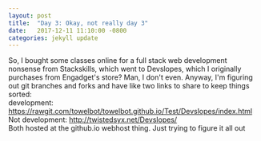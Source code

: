 ```yaml
---
layout: post
title:  "Day 3: Okay, not really day 3"
date:   2017-12-11 11:10:00 -0800
categories: jekyll update
---
```

So, I bought some classes online for a full stack web development nonsense from Stackskills, which went to Devslopes, which I originally purchases from Engadget's store? Man, I don't even.
Anyway, I'm figuring out git branches and forks and have like two links to share to keep things sorted:
<br>
development: <a href="https://rawgit.com/towelbot/towelbot.github.io/Test/Devslopes/index.html">https://rawgit.com/towelbot/towelbot.github.io/Test/Devslopes/index.html</a>
<br>
Not development: <a href="http://twistedsyx.net/Devslopes/">http://twistedsyx.net/Devslopes/</a>
<br>
Both hosted at the github.io webhost thing. Just trying to figure it all out
